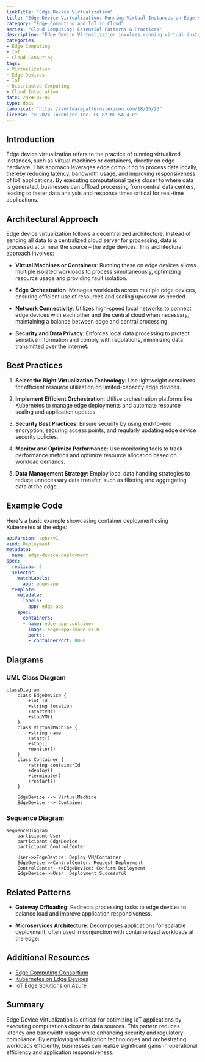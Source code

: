 ```yaml
---
linkTitle: "Edge Device Virtualization"
title: "Edge Device Virtualization: Running Virtual Instances on Edge Hardware"
category: "Edge Computing and IoT in Cloud"
series: "Cloud Computing: Essential Patterns & Practices"
description: "Edge Device Virtualization involves running virtual instances on edge hardware to improve scalability, manageability, and flexibility of IoT applications by distributing computational tasks closer to data sources."
categories:
- Edge Computing
- IoT
- Cloud Computing
tags:
- Virtualization
- Edge Devices
- IoT
- Distributed Computing
- Cloud Integration
date: 2024-07-07
type: docs
canonical: "https://softwarepatternslexicon.com/18/15/23"
license: "© 2024 Tokenizer Inc. CC BY-NC-SA 4.0"
---
```


## Introduction

Edge device virtualization refers to the practice of running virtualized instances, such as virtual machines or containers, directly on edge hardware. This approach leverages edge computing to process data locally, thereby reducing latency, bandwidth usage, and improving responsiveness of IoT applications. By executing computational tasks closer to where data is generated, businesses can offload processing from central data centers, leading to faster data analysis and response times critical for real-time applications.

## Architectural Approach

Edge device virtualization follows a decentralized architecture. Instead of sending all data to a centralized cloud server for processing, data is processed at or near the source – the edge devices. This architectural approach involves:

- **Virtual Machines or Containers**: Running these on edge devices allows multiple isolated workloads to process simultaneously, optimizing resource usage and providing fault isolation.
  
- **Edge Orchestration**: Manages workloads across multiple edge devices, ensuring efficient use of resources and scaling up/down as needed.

- **Network Connectivity**: Utilizes high-speed local networks to connect edge devices with each other and the central cloud when necessary, maintaining a balance between edge and central processing.

- **Security and Data Privacy**: Enforces local data processing to protect sensitive information and comply with regulations, minimizing data transmitted over the internet.

## Best Practices

1. **Select the Right Virtualization Technology**: Use lightweight containers for efficient resource utilization on limited-capacity edge devices.
   
2. **Implement Efficient Orchestration**: Utilize orchestration platforms like Kubernetes to manage edge deployments and automate resource scaling and application updates.

3. **Security Best Practices**: Ensure security by using end-to-end encryption, securing access points, and regularly updating edge device security policies.

4. **Monitor and Optimize Performance**: Use monitoring tools to track performance metrics and optimize resource allocation based on workload demands.

5. **Data Management Strategy**: Employ local data handling strategies to reduce unnecessary data transfer, such as filtering and aggregating data at the edge.

## Example Code

Here's a basic example showcasing container deployment using Kubernetes at the edge:

```yaml
apiVersion: apps/v1
kind: Deployment
metadata:
  name: edge-device-deployment
spec:
  replicas: 3
  selector:
    matchLabels:
      app: edge-app
  template:
    metadata:
      labels:
        app: edge-app
    spec:
      containers:
      - name: edge-app-container
        image: edge-app-image:v1.0
        ports:
        - containerPort: 8080
```

## Diagrams

### UML Class Diagram

```mermaid
classDiagram
    class EdgeDevice {
        +int id
        +string location
        +startVM()
        +stopVM()
    }
    class VirtualMachine {
        +string name
        +start()
        +stop()
        +monitor()
    }
    class Container {
        +string containerId
        +deploy()
        +terminate()
        +restart()
    }

    EdgeDevice --> VirtualMachine
    EdgeDevice --> Container
```

### Sequence Diagram

```mermaid
sequenceDiagram
    participant User
    participant EdgeDevice
    participant ControlCenter
    
    User->>EdgeDevice: Deploy VM/Container
    EdgeDevice->>ControlCenter: Request Deployment
    ControlCenter-->>EdgeDevice: Confirm Deployment
    EdgeDevice->>User: Deployment Successful
```

## Related Patterns

- **Gateway Offloading**: Redirects processing tasks to edge devices to balance load and improve application responsiveness.
  
- **Microservices Architecture**: Decomposes applications for scalable deployment, often used in conjunction with containerized workloads at the edge.

## Additional Resources

- [Edge Computing Consortium](https://www.edgecomputingconsortium.com/)
- [Kubernetes on Edge Devices](https://kubernetes.io/docs/concepts/architecture/nodes/)
- [IoT Edge Solutions on Azure](https://azure.microsoft.com/en-us/solutions/iot/edge/)

## Summary

Edge Device Virtualization is critical for optimizing IoT applications by executing computations closer to data sources. This pattern reduces latency and bandwidth usage while enhancing security and regulatory compliance. By employing virtualization technologies and orchestrating workloads efficiently, businesses can realize significant gains in operational efficiency and application responsiveness.
